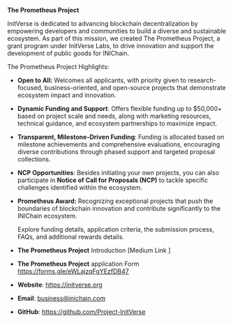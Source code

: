 
**The Prometheus Project**

InitVerse is dedicated to advancing blockchain decentralization by empowering developers and communities to build a diverse and sustainable ecosystem. As part of this mission, we created The Prometheus Project, a grant program under InitVerse Labs, to drive innovation and support the development of public goods for INIChain.

The Prometheus Project Highlights:

- **Open to All:** Welcomes all applicants, with priority given to research-focused, business-oriented, and open-source projects that demonstrate ecosystem impact and innovation.
- **Dynamic Funding and Support**: Offers flexible funding up to $50,000+ based on project scale and needs, along with marketing resources, technical guidance, and ecosystem partnerships to maximize impact.
- **Transparent, Milestone-Driven Funding**: Funding is allocated based on milestone achievements and comprehensive evaluations, encouraging diverse contributions through phased support and targeted proposal collections.
- **NCP Opportunities**: Besides initiating your own projects, you can also participate in **Notice of Call for Proposals (NCP)** to tackle specific challenges identified within the ecosystem.
- **Prometheus Award:** Recognizing exceptional projects that push the boundaries of blockchain innovation and contribute significantly to the INIChain ecosystem.

  Explore funding details, application criteria, the submission process, FAQs, and additional rewards details.

- **The Prometheus Project** Introduction [Medium Link ]
- **The Prometheus Project** application Form <https://forms.gle/eWLajzqFgYEzfDB47>
- **Website**: <https://initverse.org>
- **Email**: business@inichain.com  
- **GitHub**: <https://github.com/Project-InitVerse>

